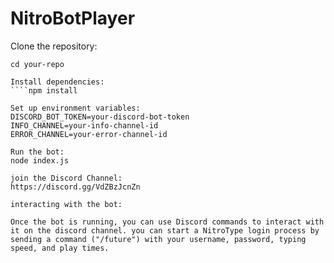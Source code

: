 # NitroBotPlayer

Clone the repository:
````git clone https://github.com/yourusername/your-repo.git
cd your-repo

Install dependencies:
````npm install

Set up environment variables:
DISCORD_BOT_TOKEN=your-discord-bot-token
INFO_CHANNEL=your-info-channel-id
ERROR_CHANNEL=your-error-channel-id

Run the bot:
node index.js

join the Discord Channel:
https://discord.gg/VdZBzJcnZn

interacting with the bot:

Once the bot is running, you can use Discord commands to interact with it on the discord channel. you can start a NitroType login process by sending a command ("/future") with your username, password, typing speed, and play times. 

